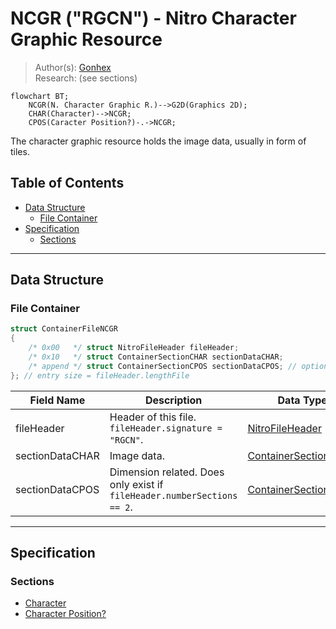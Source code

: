# NCGR ("RGCN") - Nitro Character Graphic Resource
> Author(s): [Gonhex](https://github.com/Gonhex) <br />
> Research: (see sections)

```mermaid
flowchart BT;
    NCGR(N. Character Graphic R.)-->G2D(Graphics 2D);
    CHAR(Character)-->NCGR;
    CPOS(Caracter Position?)-.->NCGR;
```
The character graphic resource holds the image data, usually in form of tiles.

## Table of Contents
* [Data Structure](#data-structure)
  * [File Container](#file-container)
* [Specification](#specification)
  * [Sections](#sections)

---
## Data Structure

### File Container
```c
struct ContainerFileNCGR
{
    /* 0x00   */ struct NitroFileHeader fileHeader;
    /* 0x10   */ struct ContainerSectionCHAR sectionDataCHAR;
    /* append */ struct ContainerSectionCPOS sectionDataCPOS; // optional
}; // entry size = fileHeader.lengthFile
```
| Field Name      | Description                                                                             | Data Type    |
|-----------------|-----------------------------------------------------------------------------------------|--------------|
| fileHeader      | Header of this file. `fileHeader.signature = "RGCN"`.                       | [NitroFileHeader](../nitro_overview.md#nitro-file-header) |
| sectionDataCHAR | Image data.                                                                 | [ContainerSectionCHAR](section_char.md#section-container) |
| sectionDataCPOS | Dimension related. Does only exist if `fileHeader.numberSections == 2`.     | [ContainerSectionCPOS](section_cpos.md#section-container) |

---
## Specification

### Sections
* [Character](section_char.md)
* [Character Position?](section_cpos.md)
